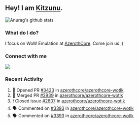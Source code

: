 ## Hey! I am [Kitzunu](https://Github.com/Kitzunu).

![Anurag's github stats](https://github-readme-stats.kitzunu.vercel.app/api?username=Kitzunu&show_icons=true)

### What do I do?

I focus on WoW Emulation at [AzerothCore](https://Github.com/AzerothCore). Come join us ;)

### Connect with me
[![](https://img.shields.io/badge/AzerothCore%20Discord-Connect%20with%20me!-green)](https://discord.com/invite/gkt4y2x)

### Recent Activity

<!--START_SECTION:activity-->
1. 💪 Opened PR [#3423](https://github.com//azerothcore/azerothcore-wotlk/pull/3423) in [azerothcore/azerothcore-wotlk](https://github.com//azerothcore/azerothcore-wotlk)
2. 🎉 Merged PR [#2939](https://github.com//azerothcore/azerothcore-wotlk/pull/2939) in [azerothcore/azerothcore-wotlk](https://github.com//azerothcore/azerothcore-wotlk)
3. ❗️ Closed issue [#2607](https://github.com//azerothcore/azerothcore-wotlk/issues/2607) in [azerothcore/azerothcore-wotlk](https://github.com//azerothcore/azerothcore-wotlk)
4. 🗣 Commented on [#3393](https://github.com//azerothcore/azerothcore-wotlk/issues/3393) in [azerothcore/azerothcore-wotlk](https://github.com//azerothcore/azerothcore-wotlk)
5. 🗣 Commented on [#3393](https://github.com//azerothcore/azerothcore-wotlk/issues/3393) in [azerothcore/azerothcore-wotlk](https://github.com//azerothcore/azerothcore-wotlk)
<!--END_SECTION:activity-->

